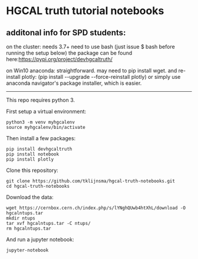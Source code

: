 # HGCAL truth tutorial notebooks

additonal info for SPD students:
--------------------------------
on the cluster: needs 3.7+
need to use bash (just issue $ bash before running the setup below)
the package can be found here:https://pypi.org/project/devhgcaltruth/

on Win10 anaconda:
straightforward. may need to pip install wget. and re-install plotly:
(pip install --upgrade --force-reinstall plotly) or simply use anaconda navigator's package installer, which is easier.

--------------------------------
This repo requires python 3.

First setup a virtual environment:

```
python3 -m venv myhgcalenv
source myhgcalenv/bin/activate
```

Then install a few packages:

```
pip install devhgcaltruth
pip install notebook
pip install plotly
```

Clone this repository:

```
git clone https://github.com/tklijnsma/hgcal-truth-notebooks.git
cd hgcal-truth-notebooks
```

Download the data:

```
wget https://cernbox.cern.ch/index.php/s/lYNghQUwb4htXhL/download -O hgcalntups.tar
mkdir ntups
tar xvf hgcalntups.tar -C ntups/
rm hgcalntups.tar
```

And run a jupyter notebook:

```
jupyter-notebook
```

